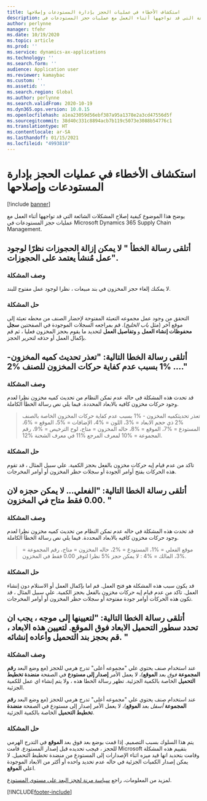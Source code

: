 ```yaml
---
title: استكشاف الأخطاء في عمليات الحجز بإدارة المستودعات وإصلاحها
description: يوضح هذا الموضوع كيفية إصلاح المشكلات الشائعة التي قد تواجهها أثناء العمل مع عمليات حجز المستودعات في Microsoft Dynamics 365 Supply Chain Management.
author: perlynne
manager: tfehr
ms.date: 10/19/2020
ms.topic: article
ms.prod: ''
ms.service: dynamics-ax-applications
ms.technology: ''
ms.search.form: ''
audience: Application user
ms.reviewer: kamaybac
ms.custom: ''
ms.assetid: ''
ms.search.region: Global
ms.author: perlynne
ms.search.validFrom: 2020-10-19
ms.dyn365.ops.version: 10.0.15
ms.openlocfilehash: a1ea23059d56ebf387a95a1378e2a3cd47556d5f
ms.sourcegitcommit: 38d40c331c8894acb7b119c5073e3088b54776c1
ms.translationtype: HT
ms.contentlocale: ar-SA
ms.lasthandoff: 01/15/2021
ms.locfileid: "4993810"
---
```

# <a name="troubleshoot-reservations-in-warehouse-management"></a>استكشاف الأخطاء في عمليات الحجز بإدارة المستودعات وإصلاحها

[!include [banner](../includes/banner.md)]

يوضح هذا الموضوع كيفية إصلاح المشكلات الشائعة التي قد تواجهها أثناء العمل مع عمليات حجز المستودعات في Microsoft Dynamics 365 Supply Chain Management.

## <a name="i-receive-the-following-error-message-reservations-cannot-be-removed-because-there-is-work-created-which-relies-on-the-reservations"></a>أتلقى رسالة الخطأ " لا يمكن إزالة الحجوزات نظرًا لوجود عمل مُنشأ يعتمد على الحجوزات".‬

### <a name="issue-description"></a>وصف المشكلة

لا يمكنك إلغاء حجز المخزون في بند مبيعات ، نظرا لوجود عمل مفتوح للبند.

### <a name="issue-resolution"></a>حل المشكلة

التحقق من وجود عمل مجموعه التعبئة المفتوحة لإحضار الصنف من محطه تعبئة إلى موقع آخر (مثل *باب الخليج*). قم بمراجعه السجلات الموجودة في الصفحتين **سجل محفوظات إنشاء العمل** و **وتفاصيل العمل** لتحديد ما يقوم بحجز المخزون فعليا ، ثم قم بإكمال العمل أو حذفه لتحرير الحجز.

## <a name="i-receive-the-following-error-message-inventory-quantity--1-could-not-be-updated-due-to-insufficient-inventory-transactions-for-item-2"></a>أتلقى رسالة الخطا التالية: "تعذر تحديث كميه المخزون- %1 بسبب عدم كفاية حركات المخزون للصنف %2 ...."

### <a name="issue-description"></a>وصف المشكلة

قد تحدث هذه المشكلة في حاله عدم تمكن النظام من تحديث كميه مخزون نظرا لعدم وجود حركات مخزون كافيه بالابعاد المحددة. فيما يلي نص رسالة الخطأ الكاملة.

> تعذر تحديثكميه المخزون - %1 بسبب عدم كفاية حركات المخزون الخاصة بالصنف %2 ذي حجم الابعاد = %3، اللون = %4، الإضافات = %5، الموقع = %6، المستودع = %7، الموقع = %8، حاله المخزون = متاح، لوح الترخيص = %9، رقم المجموعة = %10 لمعرف المرجع %11 في معرف الشحنة %12.

### <a name="issue-resolution"></a>حل المشكلة

تاكد من عدم قيام إيه حركات مخزون بالفعل بحجز الكمية. علي سبيل المثال ، قد تقوم هذه الحركات بفتح أوامر الجودة أو سجلات حظر المخزون أو أوامر المخرجات.

## <a name="i-receive-the-following-error-message-physical-on-handcannot-be-reserved-because-only-000-are-available-in-the-inventory"></a>أتلقى رسالة الخطا التالية: "الفعلي... لا يمكن حجزه لان 0.00 فقط متاح في المخزون. "

### <a name="issue-description"></a>وصف المشكلة

قد تحدث هذه المشكلة في حاله عدم تمكن النظام من تحديث كميه مخزون نظرا لعدم وجود حركات مخزون كافيه بالابعاد المحددة. فيما يلي نص رسالة الخطأ الكاملة.

> موقع الفعلي = %1، المستودع = %2، حاله المخزون = متاح، رقم المجموعة = %3، المالك = %4 : لا يمكن حجز %5 نظرا لتوفر 0.00 فقط في المخزون.

### <a name="issue-resolution"></a>حل المشكلة

قد يكون سبب هذه المشكلة هو فتح العمل. قم اما بإكمال العمل أو الاستلام دون إنشاء العمل. تاكد من عدم قيام إيه حركات مخزون بالفعل بحجز الكمية. علي سبيل المثال ، قد تكون هذه الحركات أوامر جودة مفتوحة أو سجلات حظر المخزون أو أوامر المخرجات.

## <a name="i-receive-the-following-error-message-to-be-assigned-to-wave-load-lines-must-specify-the-dimensions-above-the-location-to-assign-these-dimensions-reserve-and-recreate-the-load-line"></a>أتلقى رسالة الخطا التالية: "لتعيينها إلى موجه ، يجب ان تحدد سطور التحميل الابعاد فوق الموقع. لتعيين هذه الابعاد ، قم بحجز بند التحميل وأعاده إنشائه. "

### <a name="issue-description"></a>وصف المشكلة

عند استخدام صنف يحتوي علي "مجموعه أعلى" تدرج هرمي للحجز (مع وضع البعد **رقم المجموعة** *فوق* بعد **الموقع**)، لا يعمل الأمر **إصدار إلى مستودع** في الصفحة **منضدة تخطيط التحميل** الخاصة بالكمية الجزئية. تظهر رسالة الخطا هذه ، ولا يتم إنشاء اي عمل للكمية الجزئية.

عند استخدام صنف يحتوي علي "مجموعه أعلى" تدرج هرمي للحجز (مع وضع البعد **رقم المجموعة** *أسفل* بعد **الموقع**)، لا يعمل الأمر إصدار إلى مستودع في الصفحة **منضدة تخطيط التحميل** الخاصة بالكمية الجزئية.

### <a name="issue-resolution"></a>حل المشكلة

يتم هذا السلوك بسبب التصميم. إذا قمت بوضع بعد فوق بعد **الموقع** في التدرج الهرمي للحجز ، فيجب تحديده قبل إصدار المستودع. قامت Microsoft بتقييم هذه المشكلة وقامت بتحديد انها قيد ميزه اثناء الإصدارات إلى المستودع من منضدة تخطيط التحميل. لا يمكن إصدار الكميات الجزئية في حاله عدم تحديد واحده أو أكثر من الابعاد الموجودة اعلي **الموقع**.

لمزيد من المعلومات، راجع [سياسة مرنة لحجز البعد على مستوى المستودع](flexible-warehouse-level-dimension-reservation.md).


[!INCLUDE[footer-include](../../includes/footer-banner.md)]